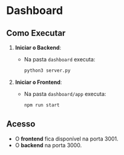 # Dashboard

## Como Executar

1. **Iniciar o Backend**:
   - Na pasta `dashboard` executa:
     ```bash
     python3 server.py
     ```

2. **Iniciar o Frontend**:
   - Na pasta `dashboard/app` executa:
     ```bash
     npm run start
     ```

## Acesso

- O **frontend** fica disponível na porta 3001.
- O **backend** na porta 3000.
